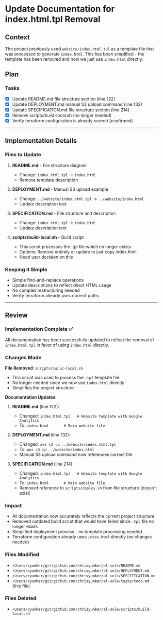 # Update Documentation for index.html.tpl Removal

## Context
The project previously used `website/index.html.tpl` as a template file that was processed to generate `index.html`. This has been simplified - the template has been removed and now we just use `index.html` directly.

## Plan

### Tasks
- [x] Update README.md file structure section (line 122)
- [x] Update DEPLOYMENT.md manual S3 upload command (line 132)
- [x] Update SPECIFICATION.md file structure section (line 214)
- [x] Remove scripts/build-local.sh (no longer needed)
- [x] Verify terraform configuration is already correct (confirmed)

---

## Implementation Details

### Files to Update
1. **README.md** - File structure diagram
   - Change: `index.html.tpl` → `index.html`
   - Remove template description

2. **DEPLOYMENT.md** - Manual S3 upload example
   - Change: `../website/index.html.tpl` → `../website/index.html`
   - Update description text

3. **SPECIFICATION.md** - File structure and description
   - Change: `index.html.tpl` → `index.html`
   - Update description text

4. **scripts/build-local.sh** - Build script
   - This script processes the .tpl file which no longer exists
   - Options: Remove entirely or update to just copy index.html
   - Need user decision on this

### Keeping It Simple
- Simple find-and-replace operations
- Update descriptions to reflect direct HTML usage
- No complex restructuring needed
- Verify terraform already uses correct paths

---

## Review

### Implementation Complete ✅

All documentation has been successfully updated to reflect the removal of `index.html.tpl` in favor of using `index.html` directly.

### Changes Made

**File Removed**: `scripts/build-local.sh`
- This script was used to process the `.tpl` template file
- No longer needed since we now use `index.html` directly
- Simplifies the project structure

**Documentation Updates**:

1. **README.md** (line 122):
   - Changed: `index.html.tpl   # Website template with Google Analytics`
   - To: `index.html       # Main website file`

2. **DEPLOYMENT.md** (line 132):
   - Changed: `aws s3 cp ../website/index.html.tpl`
   - To: `aws s3 cp ../website/index.html`
   - Manual S3 upload command now references correct file

3. **SPECIFICATION.md** (line 214):
   - Changed: `index.html.tpl   # Website template with Google Analytics`
   - To: `index.html       # Main website file`
   - Removed reference to `scripts/deploy.sh` from file structure (doesn't exist)

### Impact

- All documentation now accurately reflects the current project structure
- Removed outdated build script that would have failed since `.tpl` file no longer exists
- Simplified deployment process - no template processing needed
- Terraform configuration already uses `index.html` directly (no changes needed)

### Files Modified
- `/Users/cyunker/git/github.com/chrisyunker/al-sole/README.md`
- `/Users/cyunker/git/github.com/chrisyunker/al-sole/DEPLOYMENT.md`
- `/Users/cyunker/git/github.com/chrisyunker/al-sole/SPECIFICATION.md`
- `/Users/cyunker/git/github.com/chrisyunker/al-sole/tasks/todo.md` (this file)

### Files Deleted
- `/Users/cyunker/git/github.com/chrisyunker/al-sole/scripts/build-local.sh`
